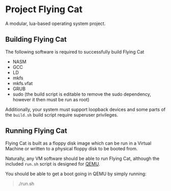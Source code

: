 Project Flying Cat
==================

A modular, lua-based operating system project.

## Building Flying Cat
The following software is required to successfully build Flying Cat

* NASM
* GCC
* LD
* mkfs
* mkfs.vfat
* GRUB
* sudo (the build script is editable to remove the sudo dependency, however it then must be run as root)

Additionally, your system must support loopback devices and some parts of the `build.sh` build script require superuser privileges.

## Running Flying Cat
Flying Cat is built as a floppy disk image which can be run in a Virtual Machine or written to a physical floppy disk to be booted from.

Naturally, any VM software should be able to run Flying Cat, although the included `run.sh` script is designed for [QEMU](http://qemu.org, "Go to website for Qemu to download it").

You should be able to get a boot going in QEMU by simply running:
> ./run.sh
